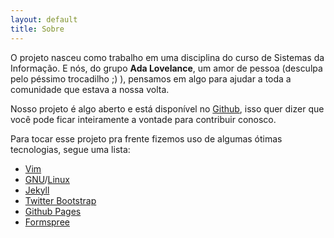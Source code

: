```yaml
---
layout: default
title: Sobre
---
```


O projeto nasceu como trabalho em uma disciplina do curso de Sistemas da Informação. E nós, do grupo **Ada Lovelance**, um amor de pessoa (desculpa pelo péssimo trocadilho ;) ), pensamos em algo para ajudar a toda a comunidade que estava a nossa volta.

Nosso projeto é algo aberto e está disponível no [Github], isso quer dizer que você pode ficar inteiramente a vontade para contribuir conosco.

Para tocar esse projeto pra frente fizemos uso de algumas ótimas tecnologias, segue uma lista:

* [Vim]
* [GNU]/[Linux]
* [Jekyll]
* [Twitter Bootstrap][bootstrap]
* [Github Pages][pages]
* [Formspree]

[github]: https://github.com/InfoUFBA/
[vim]: http://www.vim.org/
[linux]: https://www.kernel.org/
[gnu]: https://www.gnu.org/
[jekyll]: https://jekyllrb.com/
[bootstrap]: https://getbootstrap.com/
[pages]: https://pages.github.com/
[formspree]: https://formspree.io/
